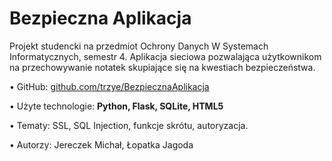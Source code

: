 <h1> Bezpieczna Aplikacja</h1>

Projekt studencki na przedmiot Ochrony Danych W Systemach Informatycznych, semestr 4. Aplikacja sieciowa pozwalająca użytkownikom na przechowywanie notatek skupiające się na kwestiach bezpieczeństwa.

• GitHub: <a href="http://github.com/trzye/BezpiecznaAplikacja">github.com/trzye/BezpiecznaAplikacja</a>

• Użyte technologie: <b>Python, Flask, SQLite, HTML5</b>

• Tematy: SSL, SQL Injection, funkcje skrótu, autoryzacja.

• Autorzy: Jereczek Michał, Łopatka Jagoda
